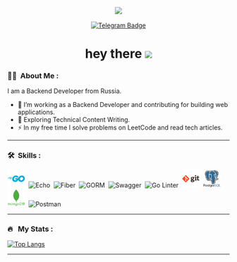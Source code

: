 <p align="center"><img src="https://media.giphy.com/media/M9gbBd9nbDrOTu1Mqx/giphy.gif" width="100"/></p>
<p align="center">
<a href="https://t.me/kaito1337"><img src="https://img.shields.io/badge/Telegram-blue?style=for-the-badge&logo=telegram&logoColor=white" alt="Telegram Badge"></a>
</p>
<h1 align="center">hey there <img src="https://media.giphy.com/media/hvRJCLFzcasrR4ia7z/giphy.gif" width="40"></h1>

### :woman_technologist: &nbsp;About Me :

I am a Backend Developer from Russia.

- 🔭 I’m working as a Backend Developer and contributing for building web applications.
- 🌱 Exploring Technical Content Writing.
- ⚡ In my free time I solve problems on LeetCode and read tech articles.

---

### 🛠 &nbsp;Skills :

<p>
<img href="https://go.dev/" src = "https://github.com/devicons/devicon/blob/master/icons/go/go-original-wordmark.svg" title="Go" alt="Go" width="40" height="40"/>&nbsp;
<img href="https://echo.labstack.com/" src = "https://cdn.labstack.com/images/echo-logo.svg" title="Echo" alt="Echo" width="40" height="40"/>&nbsp;
<img href="https://gofiber.io/" src = "https://raw.githubusercontent.com/gofiber/docs/master/static/img/logo-dark.svg" title="Fiber" alt="Fiber" width="40" height="40"/>&nbsp;
<img href="https://gorm.io/" src = "https://gorm.io/gorm.svg" title="GORM" alt="GORM" width="40" height="40"/>&nbsp;
<img href="https://github.com/swaggo/swag" src = "https://raw.githubusercontent.com/swaggo/swag/master/assets/swaggo.png" title="Swagger" alt="Swagger" width="40" height="40"/>&nbsp;
<img href="https://golangci-lint.run/" src = "https://github.com/golangci/golangci-lint/blob/master/assets/go.png" title="Go Linter" alt="Go Linter" width="40" height="40"/>&nbsp;
<img href="https://git-scm.com/" src = "https://github.com/devicons/devicon/blob/master/icons/git/git-original-wordmark.svg" title="Git" **alt="Git" width="40" height="40"/>&nbsp;
<img href="https://www.postgresql.org/" src = "https://github.com/devicons/devicon/blob/master/icons/postgresql/postgresql-original-wordmark.svg" title="PostgreSQL" **alt="PostgreSQL" width="40" height="40"/>&nbsp;
<img href="https://www.mongodb.com/" src = "https://github.com/devicons/devicon/blob/master/icons/mongodb/mongodb-plain-wordmark.svg" title="MongoDB" **alt="MongoDB" width="40" height="40"/>&nbsp;
<img href="https://www.postman.com/" src = "https://www.vectorlogo.zone/logos/getpostman/getpostman-icon.svg" title="Postman"  alt="Postman" width="40" height="40"/>&nbsp;
</p>

---

### 🔥 &nbsp; My Stats :

[![Top Langs](https://github-readme-stats.vercel.app/api/top-langs/?username=kaito1337&layout=compact&theme=vision-friendly-dark)](https://github.com/anuraghazra/github-readme-stats)

---

